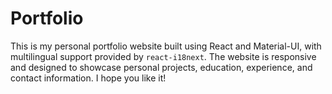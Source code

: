 # Portfolio

This is my personal portfolio website built using React and Material-UI, with multilingual support provided by `react-i18next`. The website is responsive and designed to showcase personal projects, education, experience, and contact information. I hope you like it!

